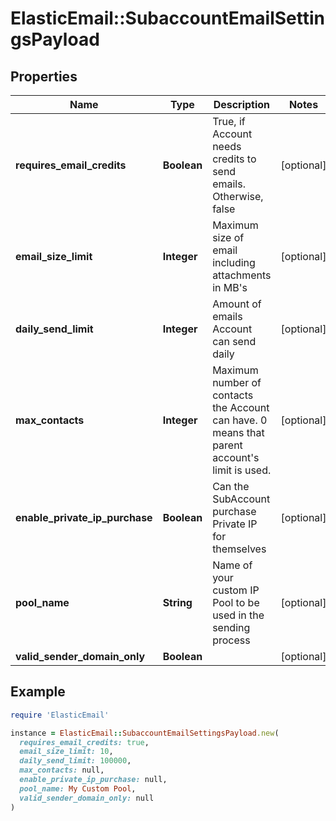 # ElasticEmail::SubaccountEmailSettingsPayload

## Properties

| Name | Type | Description | Notes |
| ---- | ---- | ----------- | ----- |
| **requires_email_credits** | **Boolean** | True, if Account needs credits to send emails. Otherwise, false | [optional] |
| **email_size_limit** | **Integer** | Maximum size of email including attachments in MB&#39;s | [optional] |
| **daily_send_limit** | **Integer** | Amount of emails Account can send daily | [optional] |
| **max_contacts** | **Integer** | Maximum number of contacts the Account can have. 0 means that parent account&#39;s limit is used. | [optional] |
| **enable_private_ip_purchase** | **Boolean** | Can the SubAccount purchase Private IP for themselves | [optional] |
| **pool_name** | **String** | Name of your custom IP Pool to be used in the sending process | [optional] |
| **valid_sender_domain_only** | **Boolean** |  | [optional] |

## Example

```ruby
require 'ElasticEmail'

instance = ElasticEmail::SubaccountEmailSettingsPayload.new(
  requires_email_credits: true,
  email_size_limit: 10,
  daily_send_limit: 100000,
  max_contacts: null,
  enable_private_ip_purchase: null,
  pool_name: My Custom Pool,
  valid_sender_domain_only: null
)
```

